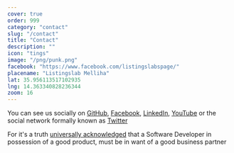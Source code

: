 ```yaml
---
cover: true
order: 999
category: "contact"
slug: "/contact"
title: "Contact"
description: ""
icon: "tings"
image: "/png/punk.png"
facebook: "https://www.facebook.com/listingslabspage/"
placename: "Listingslab Melliha"
lat: 35.956113517102935
lng: 14.363340828236344
zoom: 16
---
```

You can see us socially on [GitHub](https://github.com/listingslab-software), 
[Facebook](https://www.facebook.com/listingslabspage/), 
[LinkedIn](https://www.linkedin.com/in/listingslab/), 
[YouTube](https://www.youtube.com/c/listingslab) or 
the social network formally known as [Twitter](https://twitter.com/machine_v4)

For it's a truth [universally acknowledged](https://www.goodreads.com/quotes/5882-it-is-a-truth-universally-acknowledged-that-a-single-man) that a 
Software Developer in possession of a good product, 
must be in want of a good business partner  
